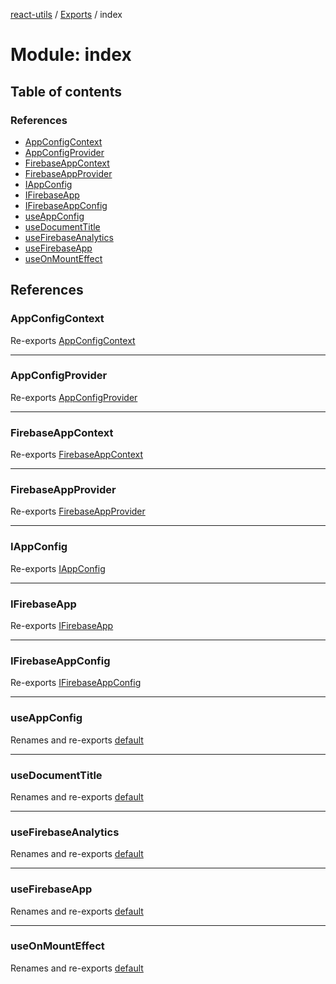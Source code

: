 [react-utils](../README.md) / [Exports](../modules.md) / index

# Module: index

## Table of contents

### References

- [AppConfigContext](index.md#appconfigcontext)
- [AppConfigProvider](index.md#appconfigprovider)
- [FirebaseAppContext](index.md#firebaseappcontext)
- [FirebaseAppProvider](index.md#firebaseappprovider)
- [IAppConfig](index.md#iappconfig)
- [IFirebaseApp](index.md#ifirebaseapp)
- [IFirebaseAppConfig](index.md#ifirebaseappconfig)
- [useAppConfig](index.md#useappconfig)
- [useDocumentTitle](index.md#usedocumenttitle)
- [useFirebaseAnalytics](index.md#usefirebaseanalytics)
- [useFirebaseApp](index.md#usefirebaseapp)
- [useOnMountEffect](index.md#useonmounteffect)

## References

### AppConfigContext

Re-exports [AppConfigContext](contexts_config_AppConfigContext.md#appconfigcontext)

___

### AppConfigProvider

Re-exports [AppConfigProvider](contexts_config_AppConfigContext.md#appconfigprovider)

___

### FirebaseAppContext

Re-exports [FirebaseAppContext](contexts_firebase_FirebaseAppContext.md#firebaseappcontext)

___

### FirebaseAppProvider

Re-exports [FirebaseAppProvider](contexts_firebase_FirebaseAppContext.md#firebaseappprovider)

___

### IAppConfig

Re-exports [IAppConfig](../interfaces/contexts_config_IAppConfig.IAppConfig.md)

___

### IFirebaseApp

Re-exports [IFirebaseApp](../interfaces/contexts_firebase_IFirebaseApp.IFirebaseApp.md)

___

### IFirebaseAppConfig

Re-exports [IFirebaseAppConfig](../interfaces/contexts_config_IAppConfig.IFirebaseAppConfig.md)

___

### useAppConfig

Renames and re-exports [default](hooks_app_useAppConfig.md#default)

___

### useDocumentTitle

Renames and re-exports [default](hooks_dom_useDocumentTitle.md#default)

___

### useFirebaseAnalytics

Renames and re-exports [default](hooks_firebase_useFirebaseAnalytics.md#default)

___

### useFirebaseApp

Renames and re-exports [default](hooks_firebase_useFirebaseApp.md#default)

___

### useOnMountEffect

Renames and re-exports [default](hooks_effects_useOnMountEffect.md#default)
